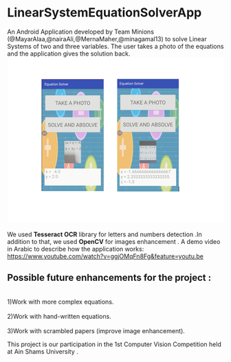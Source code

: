 # LinearSystemEquationSolverApp

An Android Application developed by Team Minions (@MayarAlaa,@nairaAli,@MernaMaher,@minagamal13) to solve Linear Systems of two and three variables. The user takes a photo of the equations and the application gives the solution back.
![euation with 2 and 3 variables](https://github.com/MayarAlaa/LinearSystemEquationSolverApp/blob/master/eqns.PNG)

We used **Tesseract OCR** library for letters and numbers detection .In addition to that, we used **OpenCV** for images enhancement .
A demo video in Arabic to describe how the application works: https://www.youtube.com/watch?v=ggjOMqFn8Fg&feature=youtu.be

Possible future enhancements for the project :
-----------------------------------------------
<br>1)Work with more complex equations.</br>
<br>2)Work with hand-written equations.</br>
<br>3)Work with scrambled papers (improve image enhancement).</br>

This project is our participation in the 1st Computer Vision Competition held at Ain Shams University .





